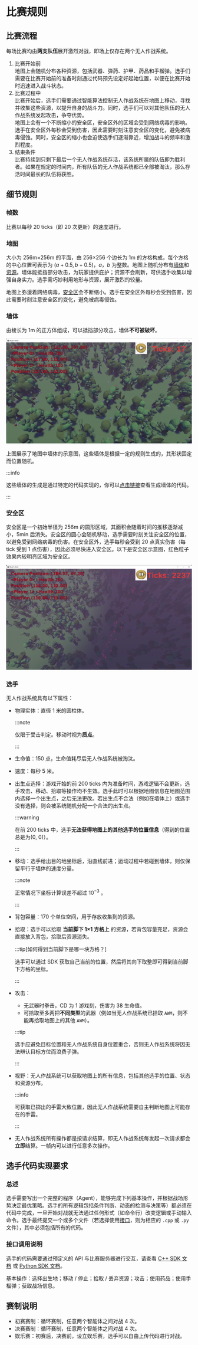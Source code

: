 # 比赛规则

## 比赛流程

每场比赛均由**两支队伍**展开激烈对战，即场上仅存在两个无人作战系统。

1. 比赛开始前  
    地图上会随机分布各种资源，包括武器、弹药、护甲、药品和手榴弹。选手们需要在比赛开始前的准备时刻通过代码预先设定好起始位置，以便在比赛开始时迅速进入战斗状态。
2. 比赛过程中  
    比赛开始后，选手们需要通过智能算法控制无人作战系统在地图上移动，寻找并收集这些资源，以提升自身的战斗力。同时，选手们可以对其他队伍的无人作战系统发起攻击，争夺优势。  
    地图上会有一个不断缩小的安全区，安全区外的区域会受到网络病毒的影响。选手在安全区外每秒会受到伤害，因此需要时刻注意安全区的变化，避免被病毒侵蚀。同时，安全区的缩小也会迫使选手们逐渐靠近，增加战斗的频率和激烈程度。
3. 结束条件  
    比赛持续到只剩下最后一个无人作战系统存活，该系统所属的队伍即为胜利者。如果在规定的时间内，所有队伍的无人作战系统都已全部被淘汰，那么存活时间最长的队伍将获胜。

## 细节规则

### 帧数

比赛以每秒 20 ticks（即 20 次更新）的速度进行。

### 地图

大小为 256m×256m 的平面，由 256×256 个边长为 1m 的方格构成，每个方格的中心位置可表示为 $(a + 0.5, b + 0.5)$，$a$，$b$ 为整数。地图上随机分布有[墙体](#墙体)和[资源](../supplies)。墙体能抵挡部分攻击，为玩家提供庇护；资源不会刷新，可供选手收集以增强自身实力。选手需巧妙利用地形与资源，展开激烈的较量。

地图上弥漫着网络病毒，[安全区](#安全区)会不断缩小。选手在安全区外每秒会受到伤害，因此需要时刻注意安全区的变化，避免被病毒侵蚀。

### 墙体

由棱长为 1m 的正方体组成，可以抵挡部分攻击，墙体**不可被破坏**。

![墙体](img/1.jpg)

上图展示了地图中墙体的示意图，这些墙体是根据一定的规则生成的，其形状固定而位置随机。

:::info

这些墙体的生成是通过特定的代码实现的，你可以[点击链接](https://github.com/thuasta/thuai-7/blob/main/server/src/GameServer/GameLogic/Map/Map.Buildings.cs)查看生成墙体的代码。

:::

### 安全区

安全区是一个初始半径为 256m 的圆形区域，其面积会随着时间的推移逐渐减小，5min 后消失。安全区的圆心会随机移动，选手需要时刻关注安全区的位置，以避免受到网络病毒的伤害。在安全区外，选手每秒会受到 20 点真实伤害（每 tick 受到 1 点伤害），因此必须尽快进入安全区。以下是安全区示意图，红色粒子效果内较明亮区域为安全区。

![安全区](img/2.jpg)

### 选手

无人作战系统具有以下属性：

- 物理实体：直径 1 米的圆柱体。

  :::note

  仅限于受击判定。移动时视为**质点**。

  :::

- 生命值：150 点，生命值耗尽后无人作战系统被淘汰。

- 速度：每秒 5 米。

- 出生点选择：游戏开始的前 200 ticks 内为准备时间，游戏逻辑不会更新，选手攻击、移动、拾取等操作均不生效。选手此时可以根据地图信息在地图范围内选择一个出生点，之后无法更改。若出生点不合法（例如在墙体上）或选手没有选择，则会被系统随机分配一个合法的出生点。

  :::warning

  在前 200 ticks 中，选手**无法获得地图上的其他选手的位置信息**（得到的位置总是为(0, 0)）。

  :::

- 移动：选手给出目的地坐标后，沿直线前进；运动过程中若碰到墙体，则仅保留平行于墙体的速度分量。

  :::note

  正常情况下坐标计算误差不超过 $10^{-3}$ 。

  :::
  
- 背包容量：170 个单位空间，用于存放收集到的资源。

- 拾取：选手可以拾取 **当前脚下 1×1 方格上** 的资源，若背包容量充足，资源会直接放入背包，拾取后资源消失。

  :::tip[如何得到当前脚下是哪一块方格？]

  选手可以通过 SDK 获取自己当前的位置，然后将其向下取整即可得到当前脚下方格的坐标。
  
  :::

- 攻击：
  - 无武器时拳击，CD 为 1 游戏刻，伤害为 38 生命值。
  - 可拾取至多两把**不同类型**的武器（例如当无人作战系统已拾取 `AWM`，则不能再拾取地图上的其他 `AWM`）。

  :::tip

  选手应避免目标位置和无人作战系统自身位置重合，否则无人作战系统将因无法辨认目标方位而浪费子弹。

  :::

- 视野：无人作战系统可以获取地图上的所有信息，包括其他选手的位置、状态和资源分布。

  :::info

  可获取已掷出的手雷大致位置，因此无人作战系统需要自主判断地图上可能存在的手雷。

  :::

- 无人作战系统所有操作都是按请求结算，即无人作战系统每发起一次请求都会**立即**结算。一帧内可以进行任意多次操作。

## 选手代码实现要求

### 总述

选手需要写出一个完整的程序（Agent），能够完成下列基本操作，并根据战场形势决定最优策略。选手的所有逻辑包括条件判断、动态的检测与决策等）都必须在代码中完成，一旦开始对战就无法通过任何形式（如命令行）改变逻辑或手动输入命令。选手最终提交一个或多个文件（若选择使用[接口](#接口调用说明)，则为相应的 `.cpp`  或 `.py` 文件），其中必须包括所有的代码。

### 接口调用说明

选手的代码需要通过预定义的 API 与比赛服务器进行交互，请查看 [C++ SDK 文档](../cpp_sdk) 或 [Python SDK 文档](../python_sdk)。

基本操作：选择出生地；移动 / 停止；拾取 / 丢弃资源；攻击；使用药品；使用手榴弹；获取战场信息。

## 赛制说明

- 初赛赛制：循环赛制，任意两个智能体之间对战 4 次。
- 决赛赛制：循环赛制，任意两个智能体之间对战 4 次。
- 娱乐赛：初赛后，决赛前，设立娱乐赛，选手可以自由上传代码进行对战。
